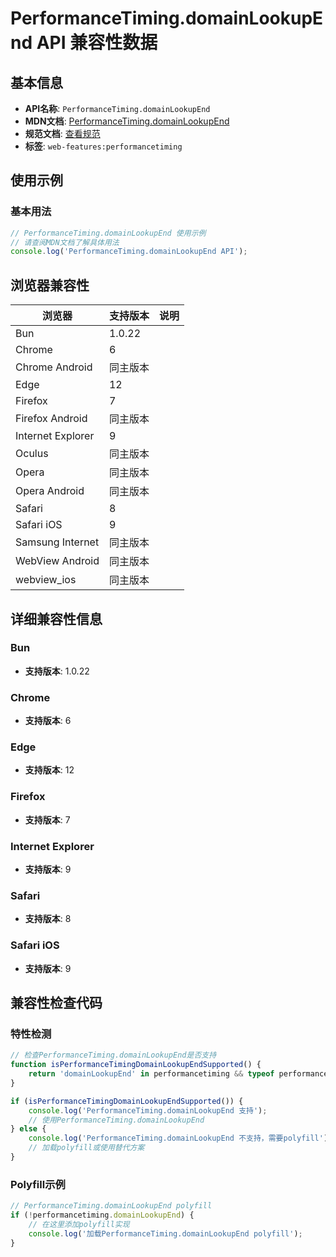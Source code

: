# PerformanceTiming.domainLookupEnd API 兼容性数据

## 基本信息

- **API名称**: `PerformanceTiming.domainLookupEnd`
- **MDN文档**: [PerformanceTiming.domainLookupEnd](https://developer.mozilla.org/docs/Web/API/PerformanceTiming/domainLookupEnd)
- **规范文档**: [查看规范](https://w3c.github.io/navigation-timing/#dom-performancetiming-domainlookupend)
- **标签**: `web-features:performancetiming`

## 使用示例

### 基本用法

```javascript
// PerformanceTiming.domainLookupEnd 使用示例
// 请查阅MDN文档了解具体用法
console.log('PerformanceTiming.domainLookupEnd API');
```

## 浏览器兼容性

| 浏览器 | 支持版本 | 说明 |
|--------|----------|------|
| Bun | 1.0.22 |  |
| Chrome | 6 |  |
| Chrome Android | 同主版本 |  |
| Edge | 12 |  |
| Firefox | 7 |  |
| Firefox Android | 同主版本 |  |
| Internet Explorer | 9 |  |
| Oculus | 同主版本 |  |
| Opera | 同主版本 |  |
| Opera Android | 同主版本 |  |
| Safari | 8 |  |
| Safari iOS | 9 |  |
| Samsung Internet | 同主版本 |  |
| WebView Android | 同主版本 |  |
| webview_ios | 同主版本 |  |

## 详细兼容性信息

### Bun

- **支持版本**: 1.0.22

### Chrome

- **支持版本**: 6

### Edge

- **支持版本**: 12

### Firefox

- **支持版本**: 7

### Internet Explorer

- **支持版本**: 9

### Safari

- **支持版本**: 8

### Safari iOS

- **支持版本**: 9

## 兼容性检查代码

### 特性检测

```javascript
// 检查PerformanceTiming.domainLookupEnd是否支持
function isPerformanceTimingDomainLookupEndSupported() {
    return 'domainLookupEnd' in performancetiming && typeof performancetiming.domainLookupEnd === 'function';
}

if (isPerformanceTimingDomainLookupEndSupported()) {
    console.log('PerformanceTiming.domainLookupEnd 支持');
    // 使用PerformanceTiming.domainLookupEnd
} else {
    console.log('PerformanceTiming.domainLookupEnd 不支持，需要polyfill');
    // 加载polyfill或使用替代方案
}
```

### Polyfill示例

```javascript
// PerformanceTiming.domainLookupEnd polyfill
if (!performancetiming.domainLookupEnd) {
    // 在这里添加polyfill实现
    console.log('加载PerformanceTiming.domainLookupEnd polyfill');
}
```

